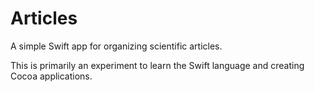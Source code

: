 # Articles

A simple Swift app for organizing scientific articles.

This is primarily an experiment to learn the Swift language and creating Cocoa applications.
